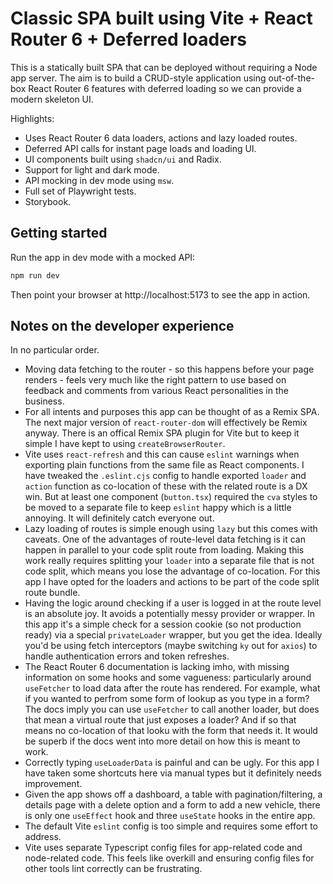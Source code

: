 # Classic SPA built using Vite + React Router 6 + Deferred loaders

This is a statically built SPA that can be deployed without requiring a Node app server. The aim is to build a CRUD-style application using out-of-the-box React Router 6 features with deferred loading so we can provide a modern skeleton UI.

Highlights:

- Uses React Router 6 data loaders, actions and lazy loaded routes.
- Deferred API calls for instant page loads and loading UI.
- UI components built using `shadcn/ui` and Radix.
- Support for light and dark mode.
- API mocking in dev mode using `msw`.
- Full set of Playwright tests.
- Storybook.

## Getting started

Run the app in dev mode with a mocked API:

```bash
npm run dev
```

Then point your browser at http://localhost:5173 to see the app in action.

## Notes on the developer experience

In no particular order.

- Moving data fetching to the router - so this happens before your page renders - feels very much like the right pattern to use based on feedback and comments from various React personalities in the business.
- For all intents and purposes this app can be thought of as a Remix SPA. The next major version of `react-router-dom` will effectively be Remix anyway. There is an offical Remix SPA plugin for Vite but to keep it simple I have kept to using `createBrowserRouter`.
- Vite uses `react-refresh` and this can cause `eslint` warnings when exporting plain functions from the same file as React components. I have tweaked the `.eslint.cjs` config to handle exported `loader` and `action` function as co-location of these with the related route is a DX win. But at least one component (`button.tsx`) required the `cva` styles to be moved to a separate file to keep `eslint` happy which is a little annoying. It will definitely catch everyone out.
- Lazy loading of routes is simple enough using `lazy` but this comes with caveats. One of the advantages of route-level data fetching is it can happen in parallel to your code split route from loading. Making this work really requires splitting your `loader` into a separate file that is not code split, which means you lose the advantage of co-location. For this app I have opted for the loaders and actions to be part of the code split route bundle.
- Having the logic around checking if a user is logged in at the route level is an absolute joy. It avoids a potentially messy provider or wrapper. In this app it's a simple check for a session cookie (so not production ready) via a special `privateLoader` wrapper, but you get the idea. Ideally you'd be using fetch interceptors (maybe switching `ky` out for `axios`) to handle authentication errors and token refreshes.
- The React Router 6 documentation is lacking imho, with missing information on some hooks and some vagueness: particularly around `useFetcher` to load data after the route has rendered. For example, what if you wanted to perfrom some form of lookup as you type in a form? The docs imply you can use `useFetcher` to call another loader, but does that mean a virtual route that just exposes a loader? And if so that means no co-location of that looku with the form that needs it. It would be superb if the docs went into more detail on how this is meant to work.
- Correctly typing `useLoaderData` is painful and can be ugly. For this app I have taken some shortcuts here via manual types but it definitely needs improvement.
- Given the app shows off a dashboard, a table with pagination/filtering, a details page with a delete option and a form to add a new vehicle, there is only one `useEffect` hook and three `useState` hooks in the entire app.
- The default Vite `eslint` config is too simple and requires some effort to address.
- Vite uses separate Typescript config files for app-related code and node-related code. This feels like overkill and ensuring config files for other tools lint correctly can be frustrating.
